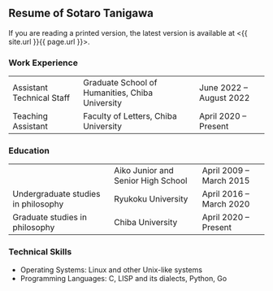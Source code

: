 ## Resume of Sotaro Tanigawa

If you are reading a printed version, the latest version is available at \<{{ site.url }}{{ page.url }}\>.

### Work Experience

<table>
<tr><td>Assistant Technical Staff</td><td>Graduate School of Humanities, Chiba University</td><td>June 2022 &ndash; August 2022</td></tr>
<tr><td>Teaching Assistant</td><td>Faculty of Letters, Chiba University</td><td>April 2020 &ndash; Present</td></tr>
</table>

### Education

<table>
<tr><td></td><td>Aiko Junior and Senior High School</td><td>April 2009 &ndash; March 2015</td></tr>
<tr><td>Undergraduate studies in philosophy</td><td>Ryukoku University</td><td>April 2016 &ndash; March 2020</td></tr>
<tr><td>Graduate studies in philosophy</td><td>Chiba University</td><td>April 2020 &ndash; Present</td></tr>
</table>

### Technical Skills

- Operating Systems: Linux and other Unix-like systems
- Programming Languages: C, LISP and its dialects, Python, Go